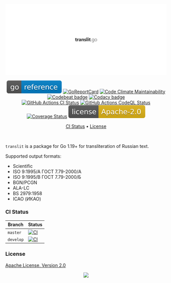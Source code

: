 <p align="center"><a href="#readme"><img src=".github/images/card.svg"/></a></p>

<p align="center">
  <a href="https://kaos.sh/g/translit.v2"><img src=".github/images/godoc.svg"/></a>
  <a href="https://kaos.sh/r/translit"><img src="https://kaos.sh/r/translit.svg" alt="GoReportCard" /></a>
  <a href="https://kaos.sh/l/translit"><img src="https://kaos.sh/l/806194996d2d2c82496c.svg" alt="Code Climate Maintainability" /></a>
  <a href="https://kaos.sh/b/translit"><img src="https://kaos.sh/b/15851ebb-6715-44b9-be66-0d13dee8b1ee.svg" alt="Codebeat badge" /></a>
  <a href="https://kaos.sh/y/translit"><img src="https://kaos.sh/y/222ebbb777bf4867b05d302c23c3f77e.svg" alt="Codacy badge" /></a>
  <br/>
  <a href="https://kaos.sh/w/translit/ci"><img src="https://kaos.sh/w/translit/ci.svg" alt="GitHub Actions CI Status" /></a>
  <a href="https://kaos.sh/w/translit/codeql"><img src="https://kaos.sh/w/translit/codeql.svg" alt="GitHub Actions CodeQL Status" /></a>
  <a href="https://kaos.sh/c/translit"><img src="https://kaos.sh/c/translit.svg" alt="Coverage Status" /></a>
  <a href="#license"><img src=".github/images/license.svg"/></a>
</p>

<p align="center"><a href="#ci-status">CI Status</a> • <a href="#license">License</a></p>

<br/>

`translit` is a package for Go 1.19+ for transliteration of Russian text.

Supported output formats:

* Scientific
* ISO 9:1995/A ГОСТ 7.79-2000/A
* ISO 9:1995/B ГОСТ 7.79-2000/Б
* BGN/PCGN
* ALA-LC
* BS 2979:1958
* ICAO (ИКАО)

### CI Status

| Branch | Status |
|------------|--------|
| `master` | [![CI](https://kaos.sh/w/translit/ci.svg?branch=master)](https://kaos.sh/w/translit/ci?query=branch:master) |
| `develop` | [![CI](https://kaos.sh/w/translit/ci.svg?branch=develop)](https://kaos.sh/w/translit/ci?query=branch:develop) |

### License

[Apache License, Version 2.0](https://www.apache.org/licenses/LICENSE-2.0)

<p align="center"><a href="https://essentialkaos.com"><img src="https://gh.kaos.st/ekgh.svg"/></a></p>

